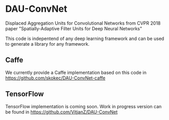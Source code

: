 # DAU-ConvNet
Displaced Aggregation Units for Convolutional Networks from CVPR 2018 paper "Spatially-Adaptive Filter Units for Deep Neural Networks"

This code is indepentend of any deep learning framework and can be used to generate a library for any framework.

## Caffe ##
We currently provide a Caffe implementation based on this code in https://github.com/skokec/DAU-ConvNet-caffe

## TensorFlow ## 
TensorFlow implementation is coming soon. Work in progress version can be found in https://github.com/VitjanZ/DAU-ConvNet
